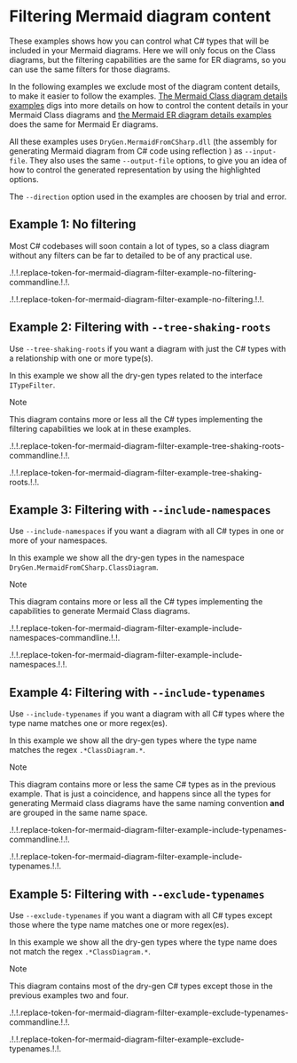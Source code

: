 <!--
.!.!.replace-token-for-autogenerated-by-docs-warning.!.!.
.!.!.replace-token-for-autogenerated-by-docs-source.!.!.
-->
# Filtering Mermaid diagram content
These examples shows how you can control what C# types that will be included in your Mermaid diagrams.
Here we will only focus on the Class diagrams, but the filtering capabilities are the same for ER diagrams, so you can use the same filters for those diagrams.

In the following examples we exclude most of the diagram content details, to make it easier to follow the examples.
[The Mermaid Class diagram details examples](./mermaid-class-diagram-details.md) digs into more details on how to control the content details in your Mermaid Class diagrams and
[the Mermaid ER diagram details examples](./mermaid-er-diagram-details.md) does the same for Mermaid Er diagrams.

All these examples uses `DryGen.MermaidFromCSharp.dll` (the assembly for generating Mermaid diagram from C# code using reflection ) as `--input-file`.
They also uses the same `--output-file` options, to give you an idea of how to control the generated representation by using the highlighted options.

The `--direction` option used in the examples are choosen by trial and error.

## Example 1: No filtering

Most C# codebases will soon contain a lot of types, so a class diagram without any filters can be far to detailed to be of any practical use.

.!.!.replace-token-for-mermaid-diagram-filter-example-no-filtering-commandline.!.!.

.!.!.replace-token-for-mermaid-diagram-filter-example-no-filtering.!.!.

## Example 2: Filtering with `--tree-shaking-roots`

Use `--tree-shaking-roots` if you want a diagram with just the C# types with a relationship with one or more type(s).
 
In this example we show all the dry-gen types related to the interface `ITypeFilter`.

>[!NOTE]
>This diagram contains more or less all the C# types implementing the filtering capabilities we look at in these examples.

.!.!.replace-token-for-mermaid-diagram-filter-example-tree-shaking-roots-commandline.!.!.

.!.!.replace-token-for-mermaid-diagram-filter-example-tree-shaking-roots.!.!.

## Example 3: Filtering with `--include-namespaces`

Use `--include-namespaces` if you want a diagram with all C# types in one or more of your namespaces.

In this example we show all the dry-gen types in the namespace `DryGen.MermaidFromCSharp.ClassDiagram`.

>[!NOTE]
>This diagram contains more or less all the C# types implementing the capabilities to generate Mermaid Class diagrams.

.!.!.replace-token-for-mermaid-diagram-filter-example-include-namespaces-commandline.!.!.

.!.!.replace-token-for-mermaid-diagram-filter-example-include-namespaces.!.!.

## Example 4: Filtering with `--include-typenames`

Use `--include-typenames` if you want a diagram with all C# types where the type name matches one or more regex(es).

In this example we show all the dry-gen types where the type name matches the regex `.*ClassDiagram.*`.

>[!NOTE]
>This diagram contains more or less the same C# types as in the previous example. That is just a coincidence, and happens since all the types for generating Mermaid class diagrams have the same naming convention **and** are grouped in the same name space.

.!.!.replace-token-for-mermaid-diagram-filter-example-include-typenames-commandline.!.!.

.!.!.replace-token-for-mermaid-diagram-filter-example-include-typenames.!.!.

## Example 5: Filtering with `--exclude-typenames`

Use `--exclude-typenames` if you want a diagram with all C# types except those where the type name matches one or more regex(es).

In this example we show all the dry-gen types where the type name does not match the regex `.*ClassDiagram.*`.

>[!NOTE]
>This diagram contains most of the dry-gen C# types except those in the previous examples two and four.

.!.!.replace-token-for-mermaid-diagram-filter-example-exclude-typenames-commandline.!.!.

.!.!.replace-token-for-mermaid-diagram-filter-example-exclude-typenames.!.!.